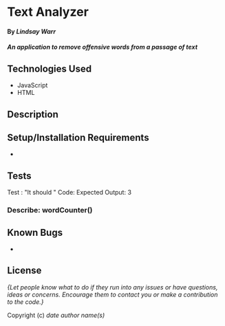 # Text Analyzer

#### By _Lindsay Warr_

#### _An application to remove offensive words from a passage of text_

## Technologies Used

* JavaScript
* HTML

## Description


## Setup/Installation Requirements

* 

## Tests
Test : "It should "
Code:
Expected Output: 3

### Describe: wordCounter()

## Known Bugs

* 

## License

_{Let people know what to do if they run into any issues or have questions, ideas or concerns.  Encourage them to contact you or make a contribution to the code.}_

Copyright (c) _date_ _author name(s)_